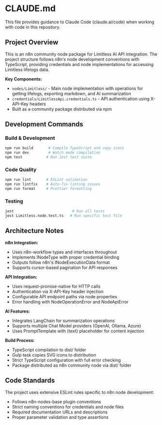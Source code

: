 # CLAUDE.md

This file provides guidance to Claude Code (claude.ai/code) when working with code in this repository.

## Project Overview

This is an n8n community node package for Limitless AI API integration. The project structure follows n8n's node development conventions with TypeScript, providing credentials and node implementations for accessing Limitless lifelogs data.

**Key Components:**
- `nodes/Limitless/` - Main node implementation with operations for getting lifelogs, exporting markdown, and AI summarization
- `credentials/LimitlessApi.credentials.ts` - API authentication using X-API-Key headers
- Built as a community package distributed via npm

## Development Commands

### Build & Development
```bash
npm run build       # Compile TypeScript and copy icons
npm run dev         # Watch mode compilation
npm test           # Run Jest test suite
```

### Code Quality
```bash
npm run lint       # ESLint validation 
npm run lintfix    # Auto-fix linting issues
npm run format     # Prettier formatting
```

### Testing
```bash
jest                           # Run all tests
jest Limitless.node.test.ts   # Run specific test file
```

## Architecture Notes

**n8n Integration:**
- Uses n8n-workflow types and interfaces throughout
- Implements INodeType with proper credential binding
- Outputs follow n8n's INodeExecutionData format
- Supports cursor-based pagination for API responses

**API Integration:**
- Uses request-promise-native for HTTP calls
- Authentication via X-API-Key header injection
- Configurable API endpoint paths via node properties
- Error handling with NodeOperationError and NodeApiError

**AI Features:**
- Integrates LangChain for summarization operations
- Supports multiple Chat Model providers (OpenAI, Ollama, Azure)
- Uses PromptTemplate with {text} placeholder for content injection

**Build Process:**
- TypeScript compilation to dist/ folder
- Gulp task copies SVG icons to distribution
- Strict TypeScript configuration with full error checking
- Package distributed as n8n community node via dist/ folder

## Code Standards

The project uses extensive ESLint rules specific to n8n node development:
- Follows n8n-nodes-base plugin conventions
- Strict naming conventions for credentials and node files
- Required documentation URLs and descriptions
- Proper parameter validation and type assertions